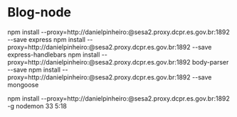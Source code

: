 # Blog-node
 
npm install --proxy=http://danielpinheiro:@sesa2.proxy.dcpr.es.gov.br:1892 --save express
npm install --proxy=http://danielpinheiro:@sesa2.proxy.dcpr.es.gov.br:1892 --save express-handlebars
npm install --proxy=http://danielpinheiro:@sesa2.proxy.dcpr.es.gov.br:1892 body-parser --save
npm install --proxy=http://danielpinheiro:@sesa2.proxy.dcpr.es.gov.br:1892 --save mongoose

npm install --proxy=http://danielpinheiro:@sesa2.proxy.dcpr.es.gov.br:1892 -g nodemon
33 5:18